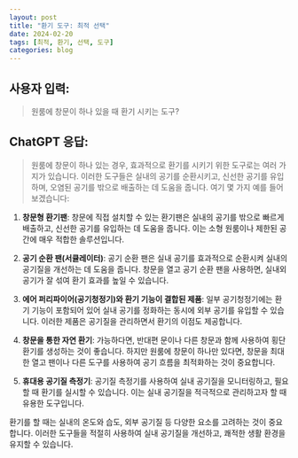 ```yaml
---
layout: post
title: "환기 도구: 최적 선택"
date: 2024-02-20
tags: [최적, 환기, 선택, 도구]
categories: blog
---
```


## 사용자 입력:
> 원룸에 창문이 하나 있을 때 환기 시키는 도구?

## ChatGPT 응답:
> 원룸에 창문이 하나 있는 경우, 효과적으로 환기를 시키기 위한 도구로는 여러 가지가 있습니다. 이러한 도구들은 실내의 공기를 순환시키고, 신선한 공기를 유입하며, 오염된 공기를 밖으로 배출하는 데 도움을 줍니다. 여기 몇 가지 예를 들어보겠습니다:

1. **창문형 환기팬**: 창문에 직접 설치할 수 있는 환기팬은 실내의 공기를 밖으로 빠르게 배출하고, 신선한 공기를 유입하는 데 도움을 줍니다. 이는 소형 원룸이나 제한된 공간에 매우 적합한 솔루션입니다.

2. **공기 순환 팬(서큘레이터)**: 공기 순환 팬은 실내 공기를 효과적으로 순환시켜 실내의 공기질을 개선하는 데 도움을 줍니다. 창문을 열고 공기 순환 팬을 사용하면, 실내외 공기가 잘 섞여 환기 효과를 높일 수 있습니다.

3. **에어 퍼리파이어(공기청정기)와 환기 기능이 결합된 제품**: 일부 공기청정기에는 환기 기능이 포함되어 있어 실내 공기를 정화하는 동시에 외부 공기를 유입할 수 있습니다. 이러한 제품은 공기질을 관리하면서 환기의 이점도 제공합니다.

4. **창문을 통한 자연 환기**: 가능하다면, 반대편 문이나 다른 창문과 함께 사용하여 횡단 환기를 생성하는 것이 좋습니다. 하지만 원룸에 창문이 하나만 있다면, 창문을 최대한 열고 팬이나 다른 도구를 사용하여 공기 흐름을 최적화하는 것이 중요합니다.

5. **휴대용 공기질 측정기**: 공기질 측정기를 사용하여 실내 공기질을 모니터링하고, 필요할 때 환기를 실시할 수 있습니다. 이는 실내 공기질을 적극적으로 관리하고자 할 때 유용한 도구입니다.

환기를 할 때는 실내의 온도와 습도, 외부 공기질 등 다양한 요소를 고려하는 것이 중요합니다. 이러한 도구들을 적절히 사용하여 실내 공기질을 개선하고, 쾌적한 생활 환경을 유지할 수 있습니다.

